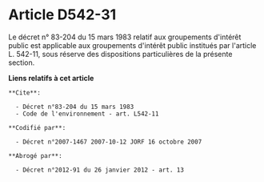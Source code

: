 # Article D542-31

Le décret n° 83-204 du 15 mars 1983 relatif aux groupements d'intérêt public est applicable aux groupements d'intérêt public
institués par l'article L. 542-11, sous réserve des dispositions particulières de la présente section.

**Liens relatifs à cet article**

	**Cite**:

	  - Décret n°83-204 du 15 mars 1983
	  - Code de l'environnement - art. L542-11

	**Codifié par**:

	  - Décret n°2007-1467 2007-10-12 JORF 16 octobre 2007

	**Abrogé par**:

	  - Décret n°2012-91 du 26 janvier 2012 - art. 13
